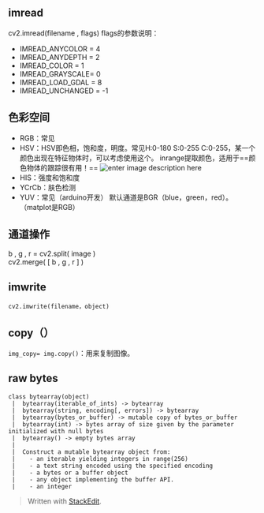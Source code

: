## imread
cv2.imread(filename , flags)
flags的参数说明：
- IMREAD_ANYCOLOR = 4
- IMREAD_ANYDEPTH = 2
- IMREAD_COLOR = 1
- IMREAD_GRAYSCALE= 0
- IMREAD_LOAD_GDAL = 8
- IMREAD_UNCHANGED = -1
## 色彩空间
- RGB：常见
- HSV：HSV即色相，饱和度，明度。常见H:0-180 S:0-255 C:0-255，某一个颜色出现在特征物体时，可以考虑使用这个。
inrange提取颜色，适用于==颜色物体的跟踪很有用！==
![enter image description here](https://img-blog.csdn.net/20160526140204634?watermark/2/text/aHR0cDovL2Jsb2cuY3Nkbi5uZXQv/font/5a6L5L2T/fontsize/400/fill/I0JBQkFCMA==/dissolve/70/gravity/Center)
- HIS：强度和饱和度
- YCrCb：肤色检测
- YUV：常见（arduino开发）
默认通道是BGR（blue，green，red）。
（matplot是RGB）
## 通道操作
b , g , r  = cv2.split( image )  
cv2.merge( [ b , g , r ] )
## imwrite
`cv2.imwrite(filename，object)`
## copy（）
`img_copy= img.copy()`：用来复制图像。
## raw bytes
```
class bytearray(object)
 |  bytearray(iterable_of_ints) -> bytearray
 |  bytearray(string, encoding[, errors]) -> bytearray
 |  bytearray(bytes_or_buffer) -> mutable copy of bytes_or_buffer
 |  bytearray(int) -> bytes array of size given by the parameter initialized with null bytes
 |  bytearray() -> empty bytes array
 |  
 |  Construct a mutable bytearray object from:
 |    - an iterable yielding integers in range(256)
 |    - a text string encoded using the specified encoding
 |    - a bytes or a buffer object
 |    - any object implementing the buffer API.
 |    - an integer
```
> Written with [StackEdit](https://stackedit.io/).
<!--stackedit_data:
eyJoaXN0b3J5IjpbMTMwMzgzMzgzMSwxNTE4MjExMjAxLDIyNT
U4NTM4OSw4Mjc3OTYyOTFdfQ==
-->